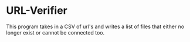 # URL-Verifier
This program takes in a CSV of url's and writes a list of files that either no longer exist or cannot be connected too.
